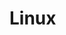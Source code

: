# Linux

<script type="text/javascript" src="gitbook/app.js"></script>
<script type="text/javascript" src="js/general.js"></script>